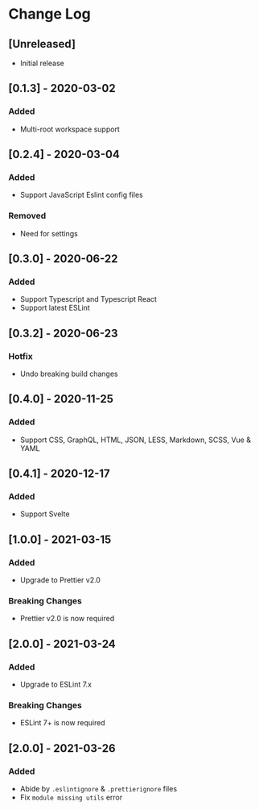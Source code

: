 # Change Log

## [Unreleased]

- Initial release

## [0.1.3] - 2020-03-02
### Added
- Multi-root workspace support

## [0.2.4] - 2020-03-04
### Added
- Support JavaScript Eslint config files
### Removed
- Need for settings 

## [0.3.0] - 2020-06-22
### Added
- Support Typescript and Typescript React
- Support latest ESLint

## [0.3.2] - 2020-06-23
### Hotfix
- Undo breaking build changes

## [0.4.0] - 2020-11-25
### Added
- Support CSS, GraphQL, HTML, JSON, LESS, Markdown, SCSS, Vue & YAML

## [0.4.1] - 2020-12-17
### Added
- Support Svelte

## [1.0.0] - 2021-03-15
### Added
- Upgrade to Prettier v2.0

### Breaking Changes
- Prettier v2.0 is now required

## [2.0.0] - 2021-03-24
### Added
- Upgrade to ESLint 7.x

### Breaking Changes
- ESLint 7+ is now required

## [2.0.0] - 2021-03-26

### Added
- Abide by `.eslintignore` & `.prettierignore` files
- Fix `module missing utils` error